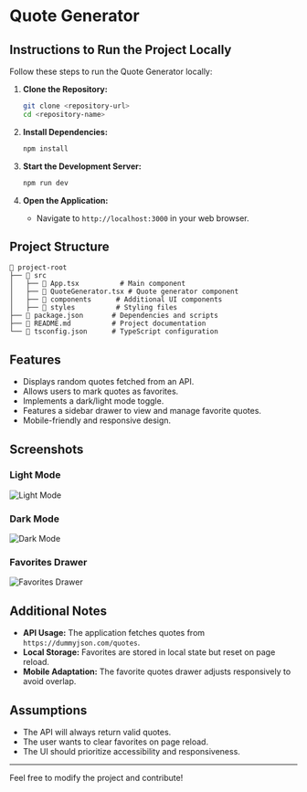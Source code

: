 # Quote Generator

## Instructions to Run the Project Locally

Follow these steps to run the Quote Generator locally:

1. **Clone the Repository:**
   ```bash
   git clone <repository-url>
   cd <repository-name>
   ```

2. **Install Dependencies:**
   ```bash
   npm install
   ```

3. **Start the Development Server:**
   ```bash
   npm run dev
   ```

4. **Open the Application:**
   - Navigate to `http://localhost:3000` in your web browser.

## Project Structure

```
📂 project-root
├── 📂 src
│   ├── 📄 App.tsx          # Main component
│   ├── 📄 QuoteGenerator.tsx # Quote generator component
│   ├── 📂 components      # Additional UI components
│   ├── 📂 styles          # Styling files
├── 📄 package.json       # Dependencies and scripts
├── 📄 README.md          # Project documentation
└── 📄 tsconfig.json      # TypeScript configuration
```

## Features
- Displays random quotes fetched from an API.
- Allows users to mark quotes as favorites.
- Implements a dark/light mode toggle.
- Features a sidebar drawer to view and manage favorite quotes.
- Mobile-friendly and responsive design.

## Screenshots
### Light Mode
![Light Mode](screenshots/light-mode.png)

### Dark Mode
![Dark Mode](screenshots/dark-mode.png)

### Favorites Drawer
![Favorites Drawer](screenshots/favorites-drawer.png)

## Additional Notes
- **API Usage:** The application fetches quotes from `https://dummyjson.com/quotes`.
- **Local Storage:** Favorites are stored in local state but reset on page reload.
- **Mobile Adaptation:** The favorite quotes drawer adjusts responsively to avoid overlap.

## Assumptions
- The API will always return valid quotes.
- The user wants to clear favorites on page reload.
- The UI should prioritize accessibility and responsiveness.

---

Feel free to modify the project and contribute!

